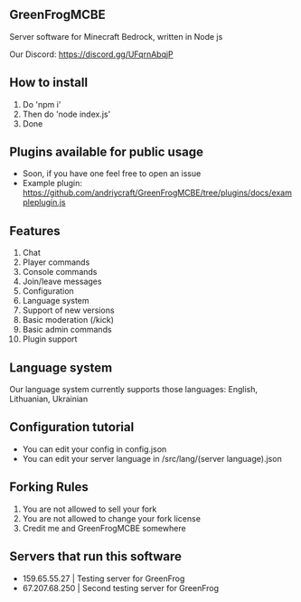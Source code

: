 ## GreenFrogMCBE 

Server software for Minecraft Bedrock, written in Node js

Our Discord: https://discord.gg/UFqrnAbqjP


## How to install

1. Do 'npm i'
2. Then do 'node index.js'
3. Done

## Plugins available for public usage

* Soon, if you have one feel free to open an issue
* Example plugin: https://github.com/andriycraft/GreenFrogMCBE/tree/plugins/docs/exampleplugin.js

## Features

1. Chat
2. Player commands
3. Console commands
4. Join/leave messages
5. Configuration
6. Language system
7. Support of new versions
8. Basic moderation (/kick)
9. Basic admin commands
10. Plugin support

## Language system
Our language system currently supports those languages: English, Lithuanian, Ukrainian

## Configuration tutorial

- You can edit your config in config.json
- You can edit your server language in /src/lang/(server language).json

## Forking Rules

1. You are not allowed to sell your fork
2. You are not allowed to change your fork license
3. Credit me and GreenFrogMCBE somewhere

## Servers that run this software

- 159.65.55.27 | Testing server for GreenFrog
- 67.207.68.250 | Second testing server for GreenFrog
